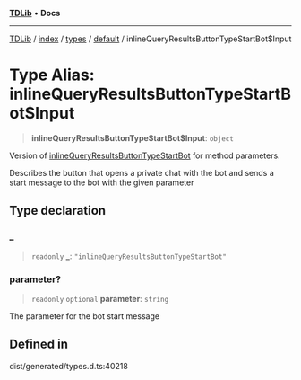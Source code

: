 [**TDLib**](../../../../../../README.md) • **Docs**

***

[TDLib](../../../../../../modules.md) / [index](../../../../../README.md) / [types](../../../README.md) / [default](../README.md) / inlineQueryResultsButtonTypeStartBot$Input

# Type Alias: inlineQueryResultsButtonTypeStartBot$Input

> **inlineQueryResultsButtonTypeStartBot$Input**: `object`

Version of [inlineQueryResultsButtonTypeStartBot](inlineQueryResultsButtonTypeStartBot.md) for method parameters.

Describes the button that opens a private chat with the bot and sends a start message to the bot with the given parameter

## Type declaration

### \_

> `readonly` **\_**: `"inlineQueryResultsButtonTypeStartBot"`

### parameter?

> `readonly` `optional` **parameter**: `string`

The parameter for the bot start message

## Defined in

dist/generated/types.d.ts:40218
